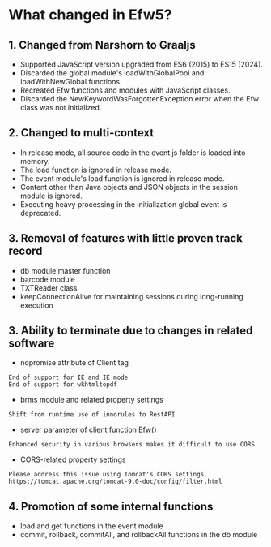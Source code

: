 # What changed in Efw5?

## 1. Changed from Narshorn to Graaljs
- Supported JavaScript version upgraded from ES6 (2015) to ES15 (2024).
- Discarded the global module's loadWithGlobalPool and loadWithNewGlobal functions.
- Recreated Efw functions and modules with JavaScript classes.
- Discarded the NewKeywordWasForgottenException error when the Efw class was not initialized.

## 2. Changed to multi-context
- In release mode, all source code in the event js folder is loaded into memory.
- The load function is ignored in release mode.
- The event module's load function is ignored in release mode.
- Content other than Java objects and JSON objects in the session module is ignored.
- Executing heavy processing in the initialization global event is deprecated.

## 3. Removal of features with little proven track record
- db module master function
- barcode module
- TXTReader class
- keepConnectionAlive for maintaining sessions during long-running execution

## 3. Ability to terminate due to changes in related software
- nopromise attribute of Client tag
```
End of support for IE and IE mode
End of support for wkhtmltopdf
```

- brms module and related property settings
```
Shift from runtime use of innorules to RestAPI
```
- server parameter of client function Efw()
```
Enhanced security in various browsers makes it difficult to use CORS
```
- CORS-related property settings
```
Please address this issue using Tomcat's CORS settings.
https://tomcat.apache.org/tomcat-9.0-doc/config/filter.html
```

## 4. Promotion of some internal functions
- load and get functions in the event module
- commit, rollback, commitAll, and rollbackAll functions in the db module
